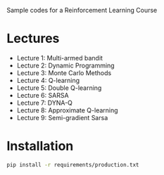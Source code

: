 Sample codes for a Reinforcement Learning Course

# Lectures

- Lecture 1: Multi-armed bandit
- Lecture 2: Dynamic Programming
- Lecture 3: Monte Carlo Methods
- Lecture 4: Q-learning
- Lecture 5: Double Q-learning
- Lecture 6: SARSA
- Lecture 7: DYNA-Q
- Lecture 8: Approximate Q-learning
- Lecture 9: Semi-gradient Sarsa

# Installation

```bash
pip install -r requirements/production.txt
```
